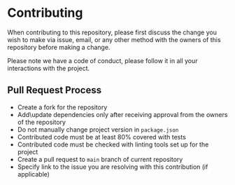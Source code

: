 # Contributing

When contributing to this repository, please first discuss the change you wish to make via issue, email, or any other
method with the owners of this repository before making a change.

Please note we have a code of conduct, please follow it in all your interactions with the project.

## Pull Request Process

- Create a fork for the repository
- Add\update dependencies only after receiving approval from the owners of the repository
- Do not manually change project version in `package.json`
- Contributed code must be at least 80% covered with tests
- Contributed code must be checked with linting tools set up for the project
- Create a pull request to `main` branch of current repository
- Specify link to the issue you are resolving with this contribution (if applicable)

